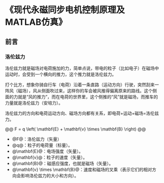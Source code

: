 # 《现代永磁同步电机控制原理及MATLAB仿真》

## 前言

### 洛伦兹力    

洛伦兹力就是磁场对电荷施加的力，简单点说，带电的粒子（比如电子）在磁场中运动时，会受到一个横向的推力，这个推力就是洛伦兹力。  

打个比方，想象你骑自行车（电荷）沿着一条直路（运动方向）行驶，突然刮来一阵风（磁场），风从侧面吹过来，这样你的车会被风推得偏离原来的路线。这个侧面的力就是“风的推力”，而在电荷的世界里，这个侧推的“风”就是磁场，而推车的力量就是洛伦兹力（安培力）。  

洛伦兹力的方向和电荷运动方向、磁场方向都有关系，即电荷+运动+磁场=洛伦兹力。  


@@
F = q \left( \mathbf{E} + \mathbf{v} \times \mathbf{B} \right)
@@

* @F@：洛伦兹力（矢量）
* @q@：粒子的电荷量（标量）。
* @\mathbf{E}@：电场强度（矢量）。
* @\mathbf{v}@：粒子的速度（矢量）。
* @\mathbf{B}@：磁感应强度，也就是磁场（矢量）。
* @\mathbf{v} \times \mathbf{B}@：速度和磁场的叉乘（表示它们的相对方向会影响洛伦兹力的大小和方向）。
